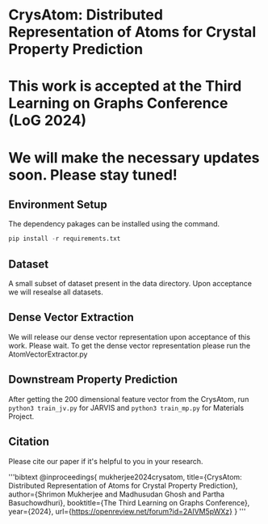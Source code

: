 # CrysAtom: Distributed Representation of Atoms for Crystal Property Prediction
# This work is accepted at the Third Learning on Graphs Conference (LoG 2024)
# We will make the necessary updates soon. Please stay tuned!
## Environment Setup
The dependency pakages can be installed using the command.
```python
pip install -r requirements.txt
```

## Dataset
A small subset of dataset present in the data directory. Upon acceptance we will resealse all datasets.
## Dense Vector Extraction
We will release our dense vector representation upon acceptance of this work. Please wait.
To get the dense vector representation please run the AtomVectorExtractor.py

## Downstream Property Prediction
After getting the 200 dimensional feature vector from the CrysAtom, run ```python3 train_jv.py``` for JARVIS and ```python3 train_mp.py``` for Materials Project.

## Citation  <a name="cite"></a>
Please cite our paper if it's helpful to you in your research.

'''bibtext
@inproceedings{
mukherjee2024crysatom,
title={CrysAtom: Distributed Representation of Atoms for Crystal Property Prediction},
author={Shrimon Mukherjee and Madhusudan Ghosh and Partha Basuchowdhuri},
booktitle={The Third Learning on Graphs Conference},
year={2024},
url={https://openreview.net/forum?id=2AIVM5pWXz}
}
'''
